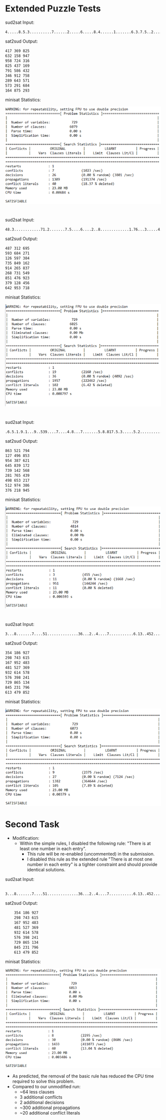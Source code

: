 # Extended Puzzle Tests

sud2sat Input: 
        
    4.....8.5.3..........7......2.....6.....8.4......1.......6.3.7.5..2.....1.4......
    
sat2sud Output:

    417 369 825
    632 158 947
    958 724 316
    825 437 169
    791 586 432
    346 912 758
    289 643 571
    573 291 684
    164 875 293

minisat Statistics:

![](extended/hardPuzzle1.png)

#

sud2sat Input: 
    
    48.3............71.2.......7.5....6....2..8.............1.76...3.....4......5....
        
sat2sud Output:

    487 312 695
    593 684 271
    126 597 384
    735 849 162
    914 265 837
    268 731 549
    851 476 923
    379 128 456
    642 953 718

minisat Statistics:

![](extended/hardPuzzle2.png)

#

sud2sat Input: 

    .6.5.1.9.1...9..539....7....4.8...7.......5.8.817.5.3.....5.2............76..8...
    
sat2sud Output:

    863 521 794
    127 496 853
    954 387 621
    645 839 172
    739 142 568
    281 765 439
    498 653 217
    512 974 386
    376 218 945

minisat Statistics:

![](extended/hardPuzzle3.png)

#

sud2sat Input: 

    3...8.......7....51..............36...2..4....7...........6.13..452...........8..
    
sat2sud Output:

    354 186 927
    298 743 615
    167 952 483
    481 527 369
    932 614 578
    576 398 241
    729 865 134
    845 231 796
    613 479 852

minisat Statistics:

![](extended/hardPuzzle4.png)

# Second Task
- Modification: 
    - Within the simple rules, I disabled the following rule: "There is at least one number in each entry".
        - This rule will be re-enabled (uncommented) in the submission.
        - I disabled this rule as the extended rule "There is at most one number in each entry" is a tighter constraint
    and should provide identical solutions.
    
    
sud2sat Input: 
    
        3...8.......7....51..............36...2..4....7...........6.13..452...........8..
        
sat2sud Output:
    
        354 186 927
        298 743 615
        167 952 483
        481 527 369
        932 614 578
        576 398 241
        729 865 134
        845 231 796
        613 479 852
    
minisat Statistics:
    
![](extended/hardPuzzle4modified.png)
- As predicted, the removal of the basic rule has reduced the CPU time required to solve this problem.
- Compared to our unmodified run:
    - ~64 less clauses
    - 3 additional conflicts
    - 2 additional decisions
    - ~300 additional propagations
    - ~20 additional conflict literals